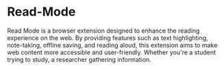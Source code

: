 # Read-Mode
Read Mode is a browser extension designed to enhance the reading experience on the web. By providing features such as text highlighting, note-taking, offline saving, and reading aloud, this extension aims to make web content more accessible and user-friendly. Whether you're a student trying to study, a researcher gathering information.
